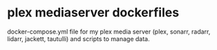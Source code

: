 # plex mediaserver dockerfiles
docker-compose.yml file for my plex media server (plex, sonarr, radarr, lidarr, jackett, tautulli) and scripts to manage data.
